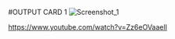 #OUTPUT CARD 1
![Screenshot_1](https://user-images.githubusercontent.com/75960970/158997188-3535f7bc-9541-476f-ae35-8f7f4a38a046.png)


https://www.youtube.com/watch?v=Zz6eOVaaelI
